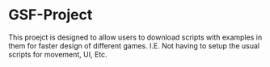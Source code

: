 # GSF-Project
 This proejct is designed to allow users to download scripts with examples in them for faster design of different games. I.E. Not having to setup the usual scripts for movement, UI, Etc.
